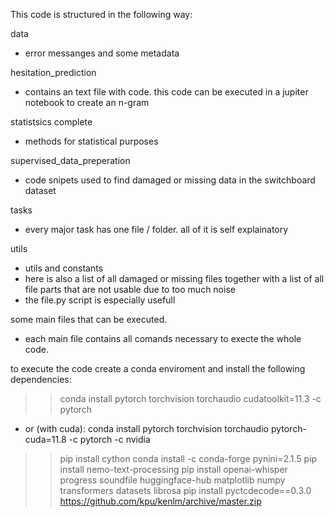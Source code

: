 This code is structured in the following way:

data
- error messanges and some metadata

hesitation_prediction
- contains an text file with code. this code can be executed in a jupiter notebook to create an n-gram

statistsics complete
- methods for statistical purposes

supervised_data_preperation
- code snipets used to find damaged or missing data in the switchboard dataset

tasks
- every major task has one file / folder. all of it is self explainatory

utils
- utils and constants
- here is also a list of all damaged or missing files together with a list of all file parts that are not usable due to too much noise
- the file.py script is especially usefull
  
some main files that can be executed.
- each main file contains all comands necessary to execte the whole code.

to execute the code create a conda enviroment and install the following dependencies:
>> conda install pytorch torchvision torchaudio cudatoolkit=11.3 -c pytorch
- or (with cuda): conda install pytorch torchvision torchaudio pytorch-cuda=11.8 -c pytorch -c nvidia
>> pip install cython
>> conda install -c conda-forge pynini=2.1.5
>> pip install nemo-text-processing
>> pip install openai-whisper progress soundfile huggingface-hub matplotlib numpy transformers datasets librosa
>> pip install pyctcdecode==0.3.0 https://github.com/kpu/kenlm/archive/master.zip

